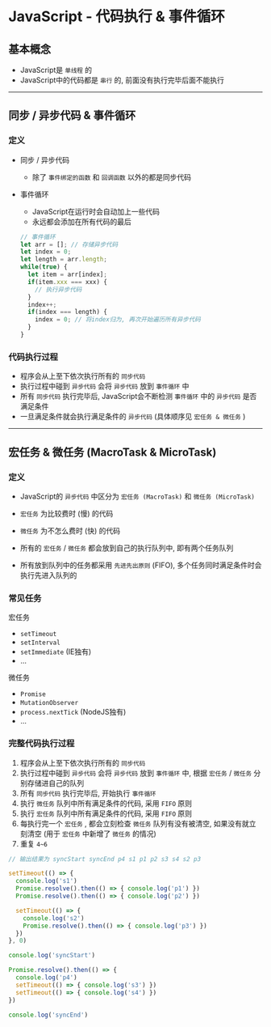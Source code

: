 # JavaScript - 代码执行 & 事件循环



## 基本概念

- JavaScript是 `单线程` 的
- JavaScript中的代码都是 `串行` 的, 前面没有执行完毕后面不能执行

---

## 同步 / 异步代码 & 事件循环



### 定义

- 同步 / 异步代码

    - 除了 `事件绑定的函数` 和 `回调函数` 以外的都是同步代码

- 事件循环

    - JavaScript在运行时会自动加上一些代码
    - 永远都会添加在所有代码的最后

    ```js
    // 事件循环
    let arr = []; // 存储异步代码
    let index = 0;
    let length = arr.length;
    while(true) {
      let item = arr[index];
      if(item.xxx === xxx) {
        // 执行异步代码
      }
      index++;
      if(index === length) {
        index = 0; // 将index归为, 再次开始遍历所有异步代码
      }
    }
    
    ```



### 代码执行过程

- 程序会从上至下依次执行所有的 `同步代码`
- 执行过程中碰到 `异步代码` 会将 `异步代码` 放到 `事件循环` 中
- 所有 `同步代码` 执行完毕后, JavaScript会不断检测 `事件循环` 中的 `异步代码` 是否满足条件
- 一旦满足条件就会执行满足条件的 `异步代码` (具体顺序见 `宏任务 & 微任务` )

---

## 宏任务 & 微任务 (MacroTask & MicroTask)



### 定义

- JavaScript的 `异步代码` 中区分为 `宏任务 (MacroTask)` 和 `微任务 (MicroTask)`

- `宏任务` 为比较费时 (慢) 的代码
- `微任务` 为不怎么费时 (快) 的代码
- 所有的 `宏任务` / `微任务` 都会放到自己的执行队列中, 即有两个任务队列
- 所有放到队列中的任务都采用 `先进先出原则` (FIFO), 多个任务同时满足条件时会执行先进入队列的



### 常见任务

宏任务

- `setTimeout`
- `setInterval`
- `setImmediate` (IE独有)
- ...

微任务

- `Promise`
- `MutationObserver`
- `process.nextTick` (NodeJS独有)
- ...



### 完整代码执行过程

1. 程序会从上至下依次执行所有的 `同步代码`
2. 执行过程中碰到 `异步代码` 会将 `异步代码` 放到 `事件循环` 中, 根据 `宏任务` / `微任务` 分别存储进自己的队列
3. 所有 `同步代码` 执行完毕后, 开始执行 `事件循环`
4. 执行 `微任务` 队列中所有满足条件的代码, 采用 `FIFO` 原则
5. 执行 `宏任务` 队列中所有满足条件的代码, 采用 `FIFO` 原则
6. 每执行完一个 `宏任务` , 都会立刻检查 `微任务` 队列有没有被清空, 如果没有就立刻清空 (用于 `宏任务` 中新增了 `微任务` 的情况)
7. 重复 `4~6`

```js
// 输出结果为 syncStart syncEnd p4 s1 p1 p2 s3 s4 s2 p3

setTimeout(() => {
  console.log('s1')
  Promise.resolve().then(() => { console.log('p1') })
  Promise.resolve().then(() => { console.log('p2') })

  setTimeout(() => {
    console.log('s2')
    Promise.resolve().then(() => { console.log('p3') })
  })
}, 0)

console.log('syncStart')

Promise.resolve().then(() => {
  console.log('p4')
  setTimeout(() => { console.log('s3') })
  setTimeout(() => { console.log('s4') })
})

console.log('syncEnd')
```



